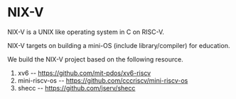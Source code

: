 # NIX-V

NIX-V is a UNIX like operating system in C on RISC-V.

NIX-V targets on building a mini-OS (include library/compiler) for education. 

We build the NIX-V project based on the following resource.

1. xv6 -- https://github.com/mit-pdos/xv6-riscv
2. mini-riscv-os -- https://github.com/cccriscv/mini-riscv-os
3. shecc -- https://github.com/jserv/shecc

